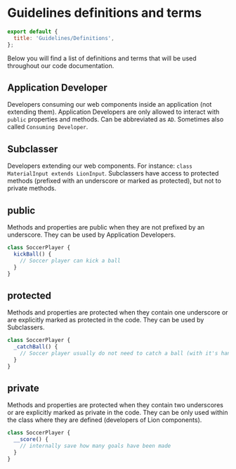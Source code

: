 # Guidelines definitions and terms

```js script
export default {
  title: 'Guidelines/Definitions',
};
```

Below you will find a list of definitions and terms that will be used throughout our code
documentation.

## Application Developer

Developers consuming our web components inside an application (not extending them).
Application Developers are only allowed to interact with `public` properties and methods.
Can be abbreviated as `AD`. Sometimes also called `Consuming Developer`.

## Subclasser

Developers extending our web components. For instance: `class MaterialInput extends LionInput`.
Subclassers have access to protected methods (prefixed with an underscore or marked as protected),
but not to private methods.

## public

Methods and properties are public when they are not prefixed by an underscore.
They can be used by Application Developers.

```js
class SoccerPlayer {
  kickBall() {
    // Soccer player can kick a ball
  }
}
```

## protected

Methods and properties are protected when they contain one underscore or are explicitly marked as
protected in the code.
They can be used by Subclassers.

```js
class SoccerPlayer {
  _catchBall() {
    // Soccer player usually do not need to catch a ball (with it's hands)
  }
}
```

## private

Methods and properties are protected when they contain two underscores or are explicitly marked as
private in the code.
They can be only used within the class where they are defined (developers of Lion components).

```js
class SoccerPlayer {
  __score() {
    // internally save how many goals have been made
  }
}
```

